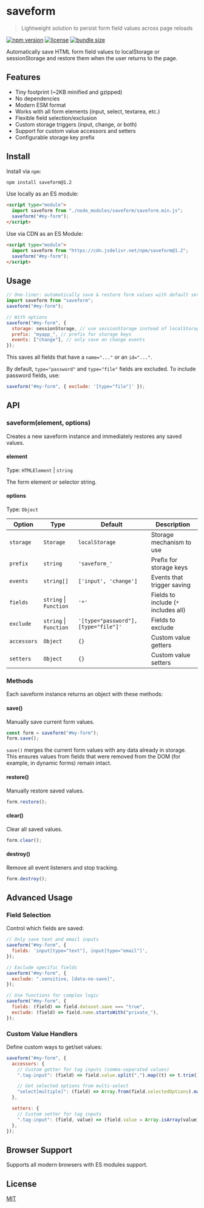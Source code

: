 # saveform

> Lightweight solution to persist form field values across page reloads

[![npm version](https://img.shields.io/npm/v/saveform.svg)](https://www.npmjs.com/package/saveform)
[![license](https://img.shields.io/npm/l/saveform.svg)](https://github.com/sanand0/saveform/blob/main/LICENSE)
[![bundle size](https://img.shields.io/bundlephobia/minzip/saveform)](https://bundlephobia.com/package/saveform)

Automatically save HTML form field values to localStorage or sessionStorage and restore them when the user returns to the page.

## Features

- Tiny footprint (~2KB minified and gzipped)
- No dependencies
- Modern ESM format
- Works with all form elements (input, select, textarea, etc.)
- Flexible field selection/exclusion
- Custom storage triggers (input, change, or both)
- Support for custom value accessors and setters
- Configurable storage key prefix

## Install

Install via `npm`:

```bash
npm install saveform@1.2
```

Use locally as an ES module:

```html
<script type="module">
  import saveform from "./node_modules/saveform/saveform.min.js";
  saveform("#my-form");
</script>
```

Use via CDN as an ES Module:

```html
<script type="module">
  import saveform from "https://cdn.jsdelivr.net/npm/saveform@1.2";
  saveform("#my-form");
</script>
```

## Usage

```js
// One-liner: automatically save & restore form values with default settings
import saveform from "saveform";
saveform("#my-form");

// With options
saveform("#my-form", {
  storage: sessionStorage, // use sessionStorage instead of localStorage
  prefix: "myapp_", // prefix for storage keys
  events: ["change"], // only save on change events
});
```

This saves all fields that have a `name="..."` or an `id="..."`.

By default, `type="password"` and `type="file"` fields are excluded. To include password fields, use:

```js
saveform("#my-form", { exclude: '[type="file"]' });
```

## API

### saveform(element, options)

Creates a new saveform instance and immediately restores any saved values.

#### element

Type: `HTMLElement` | `string`

The form element or selector string.

#### options

Type: `Object`

| Option      | Type                   | Default                              | Description                          |
| ----------- | ---------------------- | ------------------------------------ | ------------------------------------ |
| `storage`   | `Storage`              | `localStorage`                       | Storage mechanism to use             |
| `prefix`    | `string`               | `'saveform_'`                        | Prefix for storage keys              |
| `events`    | `string[]`             | `['input', 'change']`                | Events that trigger saving           |
| `fields`    | `string` \| `Function` | `'*'`                                | Fields to include (`*` includes all) |
| `exclude`   | `string` \| `Function` | `'[type="password"], [type="file"]'` | Fields to exclude                    |
| `accessors` | `Object`               | `{}`                                 | Custom value getters                 |
| `setters`   | `Object`               | `{}`                                 | Custom value setters                 |

### Methods

Each saveform instance returns an object with these methods:

#### save()

Manually save current form values.

```js
const form = saveform("#my-form");
form.save();
```

`save()` merges the current form values with any data already in storage. This ensures values
from fields that were removed from the DOM (for example, in dynamic forms) remain intact.

#### restore()

Manually restore saved values.

```js
form.restore();
```

#### clear()

Clear all saved values.

```js
form.clear();
```

#### destroy()

Remove all event listeners and stop tracking.

```js
form.destroy();
```

## Advanced Usage

### Field Selection

Control which fields are saved:

```js
// Only save text and email inputs
saveform("#my-form", {
  fields: 'input[type="text"], input[type="email"]',
});

// Exclude specific fields
saveform("#my-form", {
  exclude: ".sensitive, [data-no-save]",
});

// Use functions for complex logic
saveform("#my-form", {
  fields: (field) => field.dataset.save === "true",
  exclude: (field) => field.name.startsWith("private_"),
});
```

### Custom Value Handlers

Define custom ways to get/set values:

```js
saveform("#my-form", {
  accessors: {
    // Custom getter for tag inputs (comma-separated values)
    ".tag-input": (field) => field.value.split(",").map((t) => t.trim()),

    // Get selected options from multi-select
    "select[multiple]": (field) => Array.from(field.selectedOptions).map((opt) => opt.value),
  },

  setters: {
    // Custom setter for tag inputs
    ".tag-input": (field, value) => (field.value = Array.isArray(value) ? value.join(", ") : value),
  },
});
```

## Browser Support

Supports all modern browsers with ES modules support.

## License

[MIT](LICENSE)
